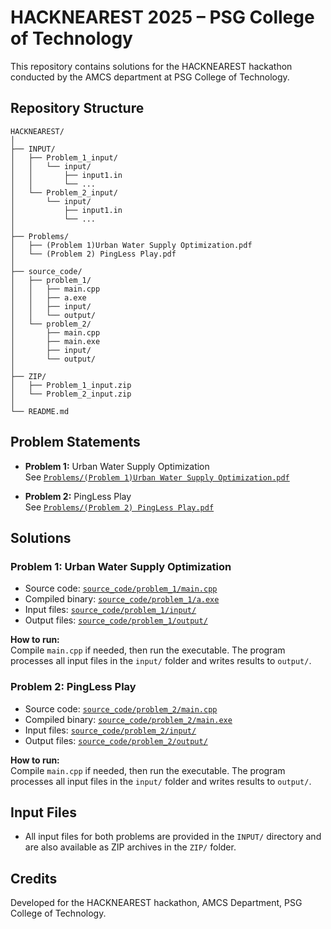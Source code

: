 # HACKNEAREST 2025 – PSG College of Technology

This repository contains solutions for the HACKNEAREST hackathon conducted by the AMCS department at PSG College of Technology.

## Repository Structure

```
HACKNEAREST/
│
├── INPUT/
│   ├── Problem_1_input/
│   │   └── input/
│   │       ├── input1.in
│   │       └── ...
│   └── Problem_2_input/
│       └── input/
│           ├── input1.in
│           └── ...
│
├── Problems/
│   ├── (Problem 1)Urban Water Supply Optimization.pdf
│   └── (Problem 2) PingLess Play.pdf
│
├── source_code/
│   ├── problem_1/
│   │   ├── main.cpp
│   │   ├── a.exe
│   │   ├── input/
│   │   └── output/
│   └── problem_2/
│       ├── main.cpp
│       ├── main.exe
│       ├── input/
│       └── output/
│
├── ZIP/
│   ├── Problem_1_input.zip
│   └── Problem_2_input.zip
│
└── README.md
```

## Problem Statements

- **Problem 1:** Urban Water Supply Optimization  
  See [`Problems/(Problem 1)Urban Water Supply Optimization.pdf`](<Problems/(Problem%201)Urban%20Water%20Supply%20Optimization.pdf>)

- **Problem 2:** PingLess Play  
  See [`Problems/(Problem 2) PingLess Play.pdf`](<Problems/(Problem%202)%20PingLess%20Play.pdf>)

## Solutions

### Problem 1: Urban Water Supply Optimization

- Source code: [`source_code/problem_1/main.cpp`](source_code/problem_1/main.cpp)
- Compiled binary: [`source_code/problem_1/a.exe`](source_code/problem_1/a.exe)
- Input files: [`source_code/problem_1/input/`](source_code/problem_1/input/)
- Output files: [`source_code/problem_1/output/`](source_code/problem_1/output/)

**How to run:**  
Compile `main.cpp` if needed, then run the executable. The program processes all input files in the `input/` folder and writes results to `output/`.

### Problem 2: PingLess Play

- Source code: [`source_code/problem_2/main.cpp`](source_code/problem_2/main.cpp)
- Compiled binary: [`source_code/problem_2/main.exe`](source_code/problem_2/main.exe)
- Input files: [`source_code/problem_2/input/`](source_code/problem_2/input/)
- Output files: [`source_code/problem_2/output/`](source_code/problem_2/output/)

**How to run:**  
Compile `main.cpp` if needed, then run the executable. The program processes all input files in the `input/` folder and writes results to `output/`.

## Input Files

- All input files for both problems are provided in the `INPUT/` directory and are also available as ZIP archives in the `ZIP/` folder.

## Credits

Developed for the HACKNEAREST hackathon, AMCS Department, PSG College of Technology.
